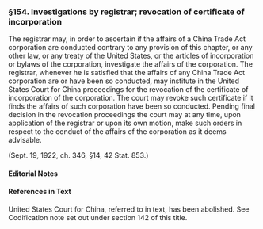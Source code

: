 ### §154. Investigations by registrar; revocation of certificate of incorporation ###

The registrar may, in order to ascertain if the affairs of a China Trade Act corporation are conducted contrary to any provision of this chapter, or any other law, or any treaty of the United States, or the articles of incorporation or bylaws of the corporation, investigate the affairs of the corporation. The registrar, whenever he is satisfied that the affairs of any China Trade Act corporation are or have been so conducted, may institute in the United States Court for China proceedings for the revocation of the certificate of incorporation of the corporation. The court may revoke such certificate if it finds the affairs of such corporation have been so conducted. Pending final decision in the revocation proceedings the court may at any time, upon application of the registrar or upon its own motion, make such orders in respect to the conduct of the affairs of the corporation as it deems advisable.

(Sept. 19, 1922, ch. 346, §14, 42 Stat. 853.)

#### **Editorial Notes** ####

#### References in Text ####

United States Court for China, referred to in text, has been abolished. See Codification note set out under section 142 of this title.